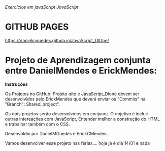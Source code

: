 _Exercícios em javaScript JavaScript_
 
 
 # **GITHUB PAGES**
 https://danielmguedes.github.io/JavaScript_DIOne/

 # Projeto de Aprendizagem conjunta entre DanielMendes e ErickMendes:

 **Instruções**

 Os Projetos no GitHub: Projeto-site e JavaScript_Dione devem ser desenvolvidos pelo ErickMendes que deverá enviar os "Commits" na "Branch": Shared_project".

 Os dois projetos serão desenvolvidos em conjunot. 
 O objetivo é incluir outras intereações com JavaScript, Entender melhor a construção do HTML e trabalhar também com o CSS.
 
 Desenvoldio por DanielMGuedes e ErickCMendes..
 
 Vamos desenvolver esse projeto nas férias.... hoje já é dia 14/01 e nada

 
 
 
